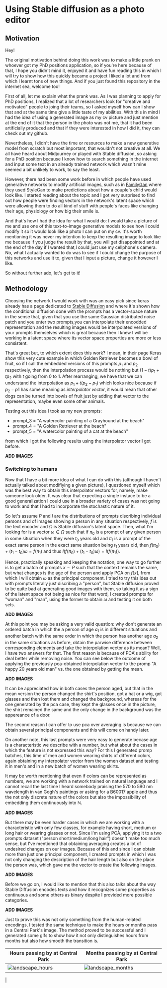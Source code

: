 # Using Stable diffusion as a photo editor

## Motivation

Hey!

The original motivation behind doing this work was to make a little prank on whoever got my PhD positions application,
so if you're here because of that, I hope you didn't mind it, enjoyed it and have fun reading this in which I will try to show how this quickly became
a project I liked a lot and from which I learnt tons of new things. And if you just found this repository in the
internet sea, welcome too!
 
First of all, let me explain what the prank was. As I was planning to apply for PhD positions, I realized that a lot of researchers look for 
"creative and motivated" people to joing their teams, so I asked myself how can I show that and at the same time give a little taste of 
my abilities. With this in mind I had the idea of using a generated image as my cv picture and just mention at the end of it that the person
in the photo was not me, that it had been artificially produced and that if they were interested in how I did it, they can check out my github.

Nevertheless, I didn't have the time or resources to make a new generative model from scratch but most important, that wouldn't not creative at all.
We all have heard about Midjourney or played with Stable diffusion, so asking for a PhD position because I know how to search something in the internet
and input some text in an already trained network which wasn't mine seemed a bit unlikely to work, to say the least.

However, there had been some work before in which people have used generative networks to modify artificial images, such as 
in [FamilyGan](https://github.com/urielsinger/familyGan) where they used StyleGan to make predictions about how a couple's child would look like. I started reading about the topic and I got very surprised
to find out how people were finding vectors in the network's latent space which were allowing them to do all kind of stuff with people's faces
like changing their age, physiology or how big their smile is.

And that's how I had the idea for what I would do: I would take a picture of me and use one of this text-to-image generative models to see how
I could modify it so it would look like a photo I can put on my cv. 
It's worth mentioning it was never my intention to keep the resulting image to look like me because if you judge the result by that, you will
get disappointed and at the end of the day if I wanted that,I could just use my cellphone's camera. 
No, what I actually wanted to do was to see if I could change the purpose of this networks and use it to, given that I input a picture,
change it however I like.

So without further ado, let's get to it!

## Methodology

Choosing the network I would work with was an easy pick since keras already has a page dedicated to [Stable Diffusion](https://keras.io/examples/generative/random_walks_with_stable_diffusion/) and where it's shown how 
the conditional diffusion done with the prompts has a vector-space nature in the sense that, given that you use the same Gaussian distributed noise patch
and you enter two prompts,you can interpolate their encodded representation and the resulting images would be interpolated versions of your 
prompts themselves which is great because then I knew I will be working in a latent space where its vector space properties are more or less consistent.

That's great but, to which extent does this work? I mean, in their page Keras show this very cute example in which Golden Retriever becomes 
a bowl of fruit, so if I call the embedded versions of this prompts $p_1$ and $p_2$ respectively, then the interpolation process would be nothing
but $(1-t)p_1 + tp_2$ with $t$ going from 0 to 1. After rearranging, we have that we can understand the interpolation as 
$p_1 + t(p_2-p_1)$ which looks nice because if $p_2-p1$ has some meaning as *interpolator vector*, it would mean that other dogs can be turned into bowls of fruit just by 
adding that vector to the representation, maybe even some other animals.


Testing out this idea I took as my new prompts:

- prompt_3 = "A watercolor painting of a Grayhound at the beach"
- prompt_4 = "A Golden Retriever at the beach"
- prompt_5 = "A watercolor painting of a cat at the beach"

from which I got the following results using the interpolator vector I got before.


**ADD IMAGES**

### Switching to humans


Now that I have a bit more idea of what I can do with this (although I haven't actually talked about modifiying a given picture), I questioned myself
which was the best way to obtain this interpolator vectors for, namely, make someone look older. It was clear that expecting a single instace to
be a good generalization I could use in a broader variety of cases was not going to work and that I had to incorporate the stochastic nature of it.

So let's assume $P$ and $I$ are the distributions of prompts discribing individual persons and of images showing a person in any situation respectively,
$f$ is the text encoder and $\Omega$ is Stable diffusion's latent space. Then, what I'm looking for is a vector $\omega \in \Omega$ such that
if $\pi_0$ is a prompt of any given person in some situation when they were $t_0$ years old and $\pi_1$ is a prompt of the exact same person 
in the exact same situation being $t_1$ years old, then $f(\pi_0) + (t_1-t_0)\omega = f(\pi_1)$ and thus $I(f(\pi_0) + (t_1-t_0)\omega)=I(f(\pi_1))$.

Hence, practically speaking and keeping the notation, one way to go further is to get a batch of prompts $x\sim P$ such that the context remains the
same, but what changes is the age of the person and apply PCA on $f[x]$, from which I will obtain $\omega$ as the principal component. I tried to try this
idea out with prompts literally just discribing a "person", but Stable diffusion proved to be quite bad at generating good images with them,
so taking it as a sign of the latent space not being as nice for that word, I created prompts for "woman" and "man", using the former to obtain $\omega$
and testing it on both sets.

**ADD IMAGES**


At this point you may be asking a very valid question: why don't generate an ordered batch in which the a person of age $a_1$ is in different situations 
and another batch with the same order in which the person has another age $a_2$ in the same situations as before, obtain the parwise difference
between corresponding elements and take the interpolation vector as its mean? 
Well, I have two answers for that. The first reason is because of PCA's ability for deal better while removing noise. You can see below the outcome of
applying the previously pca-obtained interpolation vector to the promp "A happy 20 years old man" vs. the one obtained by getting the mean.

**ADD IMAGES**

It can be appreciated how in both cases the person aged, but that in the mean version the person changed the shirt's position, got a hat or a wig,
got glasses and then lost them and changed the background, whereas for the one generated by the pca case, they kept the glasses once in the picture,
the shirt remained the same and the only change in the background was the appereance of a door.

The second reason I can offer to use pca over averaging is because we can obtain several principal components and this will come on handy later.


On another note, this last prompts were very easy to generate becase age is a characteristic we describe with a number, but what about the cases in which the feature is
not expressed this way? For this I generated promp batches, this time of men and women wearing shirts of different colors, again obtaining 
my interpolator vector from the women dataset and testing it in men's and in a new batch of women wearing skirts.

It may be worth mentioning that even if colors can be represented as numbers, we are working with a network trained on natural language and
I cannot recall the last time I heard somebody praising the 570 to 590 nm wavelength in van Gogh's paintings or asking for a B60017 apple and thus the not 
only discrete nature of the colors but also the impossibility of embedding them continuously into $\mathbb{N}$.

**ADD IMAGES**

But there may be even harder cases in which we are working with a characteristic with only few classes, for example having short, medium or long hair
or wearing glasses or not. Since I'm using PCA, applying it to a two prompts dataset ("person short/medium/long hair") doesn't make too much sense,
but I've mentioned that obtaining averaging creates a lot of undesired changes on our images. Because of this and since I can obtain more than 
just one principal component, I created prompts in which I was not only changing the description of the hair length but also on the place the person
was, which gave me the vector to create the following images.


**ADD IMAGES**


Before we go on, I would like to mention that this also talks about the way Stable Diffusion encodes texts and how it recognizes some
properties as continuous and some others as binary despite I provided more possible categories.


**ADD IMAGES**

Just to prove this was not only something from the human-related encodings, I tested the same technique to make the hours or months pass in 
a Central Park's image. The method proved to be successful and I generated some gifs to show how it not only distinguishes hours from months 
but also how smooth the transition is.

| Hours passing by at Central Park  | Months passing by at Central Park |
| ------------- | ------------- |
| ![landscape_hours](https://user-images.githubusercontent.com/57953211/222930196-65d9e934-2b89-4db7-84e4-a5073caf93b7.gif) | ![landscape_months](https://user-images.githubusercontent.com/57953211/222930203-7f84f3bc-2ce8-40b2-8498-464db5ba62cc.gif)
  |


